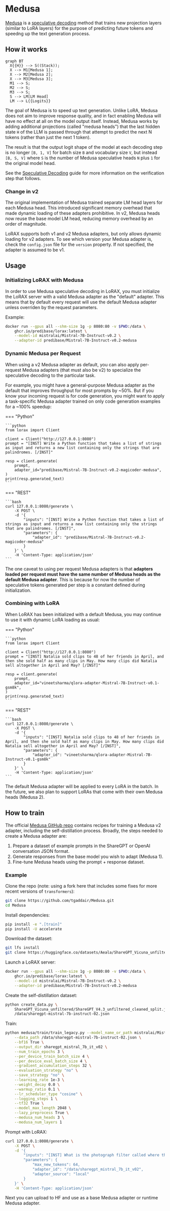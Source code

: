 # Medusa

[Medusa](https://arxiv.org/abs/2401.10774) is a [speculative decoding](../../guides/speculative_decoding.md) method 
that trains new projection layers (similar to LoRA layers) for the purpose of predicting future tokens and speedng up 
the text generation process.

## How it works

``` mermaid
graph BT
  X{{H}} --> S((Stack));
  X --> M1[Medusa 1];
  X --> M2[Medusa 2];
  X --> M3[Medusa 3];
  M1 --> S;
  M2 --> S;
  M3 --> S;
  S --> LM[LM Head]
  LM --> L{{Logits}}
```

The goal of Medusa is to speed up text generation. Unlike LoRA, Medusa does not aim to improve response quality, and in
fact enabling Medusa will have no effect at all on the model output itself. Instead, Medusa works by adding additional
projections (called "medusa heads") that the last hidden state `H` of the LLM is passed through that attempt to predict
the next N tokens (rather than just the next 1 token).

The result is that the output logit shape of the model at each decoding step is no longer `[B, 1, V]` for batch size `B` and vocabulary
size `V`, but instead `[B, S, V]` where `S` is the number of Medusa speculative heads `N` plus `1` for the original model
head.

See the [Speculative Decoding](../../guides/speculative_decoding.md#verification) guide for more information on the verification
step that follows.

### Change in v2

The original implementation of Medusa trained separate LM head layers for each Medusa head. This introduced significant
memory overhead that made dynamic loading of these adapters prohibitive. In v2, Medusa heads now reuse the base model
LM head, reducing memory overhead by an order of magnitude.

LoRAX supports both v1 and v2 Medusa adapters, but only allows dynamic loading for v2 adapters. To see which version
your Medusa adapter is, check the `config.json` file for the `version` property. If not specified, the adapter is
assumed to be v1.

## Usage

### Initializing LoRAX with Medusa

In order to use Medusa speculative decoding in LoRAX, you must initialize the LoRAX server with a valid Medusa adapter
as the "default" adapter. This means that by default every request will use the default Medusa adapter unless overriden
by the request parameters.

Example:

```bash
docker run --gpus all --shm-size 1g -p 8080:80 -v $PWD:/data \
    ghcr.io/predibase/lorax:latest \
    --model-id mistralai/Mistral-7B-Instruct-v0.2 \
    --adapter-id predibase/Mistral-7B-Instruct-v0.2-medusa
```

### Dynamic Medusa per Request

When using a v2 Medusa adapter as default, you can also apply per-request Medusa adapters (that must also be v2) to
specialize the speculative decoding to the particular task.

For example, you might have a general-purpose Medusa adapter as the default that improves throughput for most prompts
by ~50%. But if you know your incoming request is for code generation, you might want to apply a task-specific Medusa
adapter trained on only code generation examples for a ~100% speedup:

=== "Python"

    ```python
    from lorax import Client

    client = Client("http://127.0.0.1:8080")
    prompt = "[INST] Write a Python function that takes a list of strings as input and returns a new list containing only the strings that are palindromes. [/INST]"

    resp = client.generate(
        prompt,
        adapter_id="predibase/Mistral-7B-Instruct-v0.2-magicoder-medusa",
    )
    print(resp.generated_text)
    ```

=== "REST"

    ```bash
    curl 127.0.0.1:8080/generate \
        -X POST \
        -d '{
            "inputs": "[INST] Write a Python function that takes a list of strings as input and returns a new list containing only the strings that are palindromes. [/INST]",
            "parameters": {
                "adapter_id": "predibase/Mistral-7B-Instruct-v0.2-magicoder-medusa"
            }
        }' \
        -H 'Content-Type: application/json'
    ```

The one caveat to using per request Medusa adapters is that **adapters loaded per request must have the same number of
Medusa heads as the default Medusa adapter**. This is because for now the number of speculative tokens generated per
step is a constant defined during initialization.

### Combining with LoRA

When LoRAX has been initialized with a default Medusa, you may continue to use it with dynamic LoRA loading as usual:


=== "Python"

    ```python
    from lorax import Client

    client = Client("http://127.0.0.1:8080")
    prompt = "[INST] Natalia sold clips to 48 of her friends in April, and then she sold half as many clips in May. How many clips did Natalia sell altogether in April and May? [/INST]"

    resp = client.generate(
        prompt,
        adapter_id="vineetsharma/qlora-adapter-Mistral-7B-Instruct-v0.1-gsm8k",
    )
    print(resp.generated_text)
    ```

=== "REST"

    ```bash
    curl 127.0.0.1:8080/generate \
        -X POST \
        -d '{
            "inputs": "[INST] Natalia sold clips to 48 of her friends in April, and then she sold half as many clips in May. How many clips did Natalia sell altogether in April and May? [/INST]",
            "parameters": {
                "adapter_id": "vineetsharma/qlora-adapter-Mistral-7B-Instruct-v0.1-gsm8k"
            }
        }' \
        -H 'Content-Type: application/json'
    ```

The default Medusa adapter will be applied to every LoRA in the batch. In the future, we also plan to support LoRAs that
come with their own Medusa heads (Medusa 2).

## How to train

The official [Medusa GitHub repo](https://github.com/FasterDecoding/Medusa) contains recipes for training a Medusa v2
adapter, including the self-distillation process. Broadly, the steps needed to create a Medusa adapter are:

1. Prepare a dataset of example prompts in the ShareGPT or OpenAI conversation JSON format.
2. Generate responses from the base model you wish to adapt (Medusa 1).
3. Fine-tune Medusa heads using the prompt + response dataset.

### Example

Clone the repo (note: using a fork here that includes some fixes for more recent versions of `transformers`):

```bash
git clone https://github.com/tgaddair/Medusa.git
cd Medusa
```

Install dependencies:

```bash
pip install -e ".[train]"
pip install -U accelerate
```

Download the dataset:

```bash
git lfs install
git clone https://huggingface.co/datasets/Aeala/ShareGPT_Vicuna_unfiltered
```

Launch a LoRAX server:

```bash
docker run --gpus all --shm-size 1g -p 8080:80 -v $PWD:/data \
    ghcr.io/predibase/lorax:latest \
    --model-id mistralai/Mistral-7B-Instruct-v0.2 \
    --adapter-id predibase/Mistral-7B-Instruct-v0.2-medusa
```

Create the self-distillation dataset:

```bash
python create_data.py \
    ShareGPT_Vicuna_unfiltered/ShareGPT_V4.3_unfiltered_cleaned_split.json \
    /data/sharegpt-mistral-7b-instruct-02.json
```

Train:

```bash
python medusa/train/train_legacy.py --model_name_or_path mistralai/Mistral-7B-Instruct-v0.2 \
    --data_path /data/sharegpt-mistral-7b-instruct-02.json \
    --bf16 True \
    --output_dir sharegpt_mistral_7b_it_v02 \
    --num_train_epochs 3 \
    --per_device_train_batch_size 4 \
    --per_device_eval_batch_size 4 \
    --gradient_accumulation_steps 32 \
    --evaluation_strategy "no" \
    --save_strategy "no" \
    --learning_rate 1e-3 \
    --weight_decay 0.0 \
    --warmup_ratio 0.1 \
    --lr_scheduler_type "cosine" \
    --logging_steps 1 \
    --tf32 True \
    --model_max_length 2048 \
    --lazy_preprocess True \
    --medusa_num_heads 3 \
    --medusa_num_layers 1
```

Prompt with LoRAX:

```bash
curl 127.0.0.1:8080/generate \
    -X POST \
    -d '{
        "inputs": "[INST] What is the photograph filter called where the only part of the image is greyscale? [/INST]",
        "parameters": {
            "max_new_tokens": 64,
            "adapter_id": "/data/sharegpt_mistral_7b_it_v02",
            "adapter_source": "local"
        }
    }' \
    -H 'Content-Type: application/json'
```

Next you can upload to HF and use as a base Medusa adapter or runtime Medusa adapter.
